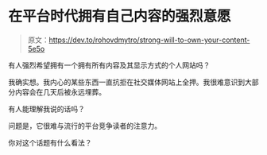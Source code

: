 # 在平台时代拥有自己内容的强烈意愿

> 原文：<https://dev.to/rohovdmytro/strong-will-to-own-your-content-5e5o>

有人强烈希望拥有一个拥有所有内容及其显示方式的个人网站吗？

我确实想。我内心的某些东西一直抗拒在社交媒体网站上全押。我很难意识到大部分内容会在几天后被永远埋葬。

有人能理解我说的话吗？

问题是，它很难与流行的平台竞争读者的注意力。

你对这个话题有什么看法？